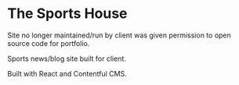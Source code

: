 # The Sports House

Site no longer maintained/run by client was given permission to open source code for portfolio.

Sports news/blog site built for client.

Built with React and Contentful CMS.
